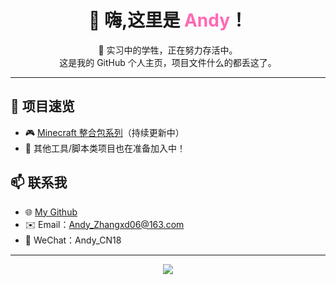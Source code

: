 <h1 align="center">
  👋 嗨,这里是 <span style="color:#ff69b4;">Andy</span>！
</h1>

<p align="center">
  🧃 实习中的学牲，正在努力存活中。<br>
  这是我的 GitHub 个人主页，项目文件什么的都丢这了。
</p>

---

## 📁 项目速览

- 🎮 [Minecraft 整合包系列](https://github.com/ZxxxAndy/Minecraft-integrated-package)（持续更新中）
- 🔧 其他工具/脚本类项目也在准备加入中！

## 📫 联系我

- 🌐 [My Github](https://github.com/ZxxxAndy)
- ✉️ Email：Andy_Zhangxd06@163.com  
- 💬 WeChat：Andy_CN18  

---

<p align="center">
  <img src="https://capsule-render.vercel.app/api?type=waving&color=0:FAD961,100:F76B1C&height=100&section=footer&animation=fadeIn" />
</p>
